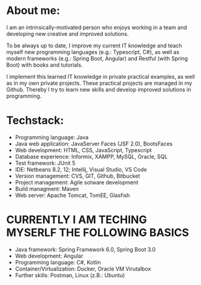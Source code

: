 # About me:
I am an intrinsically-motivated person who enjoys working in a team and developing new creative and improved solutions.

To be always up to date, I improve my current IT knowledge and teach myself new programming languages 
(e.g.: Typescript, C#), as well as modern frameworks (e.g.: Spring Boot, Angular) 
and Restful (with Spring Boot) with books and tutorials.

I implement this learned IT knowledge in private practical examples, as well as in my own private projects. 
These practical projects are managed in my Github. 
Thereby I try to learn new skills and develop improved solutions in programming.

# Techstack:
- Programming language: Java
- Java web application: JavaServer Faces (JSF 2.0), BootsFaces
- Web development: HTML, CSS, JavaScript, Typescript
- Database experience: Informix, XAMPP, MySQL, Oracle, SQL
- Test framework: JUnit 5
- IDE: Netbeans 8.2, 12; Intellij, Visual Studio, VS Code
- Version management: CVS, GIT, Github, Bitbucket
- Project management: Agile sotware development
- Build managment: Maven
- Web server: Apache Tomcat, TomEE, Glasfish

# CURRENTLY I AM TECHING MYSERLF THE FOLLOWING BASICS
- Java framework: Spring Framework 6.0, Spring Boot 3.0
- Web development: Angular
- Programming language: C#, Kotlin
- Container/Virtualization: Docker, Oracle VM Virutalbox
- Further skills: Postman, Linux (z.B.: Ubuntu)
